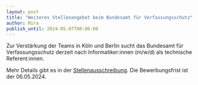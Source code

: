 ```yaml
---
layout: post
title: "Weiteres Stellenangebot beim Bundesamt für Verfassungsschutz"
author: Mira
publish_until: 2024-05-07T00:00:00
---
```

Zur Verstärkung der Teams in Köln und Berlin sucht das Bundesamt für Verfassungsschutz derzeit nach
Informatiker:innen (m/w/d) als technische Referent:innen.

Mehr Details gibt es in der [Stellenausschreibung](/dokumente/ausschreibungen_jobboerse/2024-03-29-bfv.pdf). 
Die Bewerbungsfrist ist der 06.05.2024.
